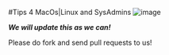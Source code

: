 #Tips 4 MacOs|Linux and SysAdmins
![image](http://i.imgur.com/9w93Bas.jpg?1)


**_We will update this as we can!_**

Please do fork and send pull requests to us!
